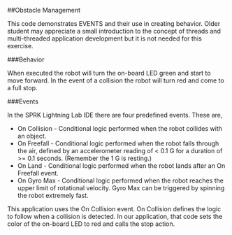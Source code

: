 ##Obstacle Management

This code demonstrates EVENTS and their use in creating  behavior. Older student may appreciate a small introduction to the concept of threads and multi-threaded application development but it is not needed for this exercise.

###Behavior

When executed the robot will turn the on-board LED green and start to move forward. In the event of a collision the robot will turn red and come to a full stop.

###Events

In the SPRK Lightning Lab IDE there are four predefined events. These are,

*	On Collision - Conditional logic performed when the robot collides with an object.
*	On Freefall - Conditional logic performed when the robot falls through the air, defined by an accelerometer reading of < 0.1 G for a duration of >= 0.1 seconds. (Remember the 1 G is resting.)
*	On Land - Conditional logic performed when the robot lands after an On Freefall event.
*	On Gyro Max - Conditional logic performed when the robot reaches the upper limit of rotational velocity. Gyro Max can be triggered by spinning the robot extremely fast.

This application uses the On Collision event. On Collision defines the logic to follow when a collision is detected. In our application, that code sets the color of the on-board LED to red and calls the stop action.